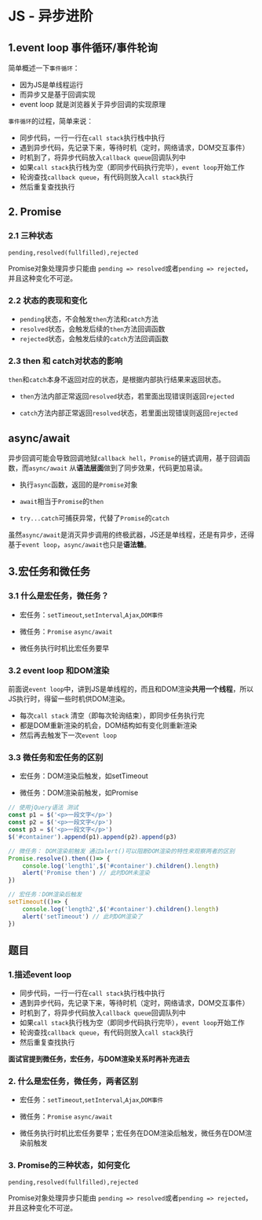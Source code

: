 # JS - 异步进阶

## 1.event loop 事件循环/事件轮询

简单概述一下`事件循环`：

- 因为JS是单线程运行
- 而异步又是基于回调实现
- event loop 就是浏览器关于异步回调的实现原理

`事件循环`的过程，简单来说：

- 同步代码，一行一行在`call stack`执行栈中执行
- 遇到异步代码，先记录下来，等待时机（定时，网络请求，DOM交互事件）
- 时机到了，将异步代码放入`callback queue`回调队列中
- 如果`call stack`执行栈为空（即同步代码执行完毕），`event loop`开始工作
- 轮询查找`callback queue`，有代码则放入`call stack`执行
- 然后重复查找执行

## 2. Promise

### 2.1 三种状态

`pending,resolved(fullfilled),rejected`

Promise对象处理异步只能由 `pending => resolved`或者`pending => rejected`，并且这种变化不可逆。

### 2.2 状态的表现和变化

- `pending`状态，不会触发`then`方法和`catch`方法
- `resolved`状态，会触发后续的`then`方法回调函数
- `rejected`状态，会触发后续的`catch`方法回调函数

### 2.3 then 和 catch对状态的影响

`then`和`catch`本身不返回对应的状态，是根据内部执行结果来返回状态。

- `then`方法内部正常返回`resolved`状态，若里面出现错误则返回`rejected`

- `catch`方法内部正常返回`resolved`状态，若里面出现错误则返回`rejected`



## async/await

异步回调可能会导致回调地狱`callback hell`，`Promise`的链式调用，基于回调函数，而`async/await` 从**语法层面**做到了同步效果，代码更加易读。

- 执行`async`函数，返回的是`Promise`对象

- `await`相当于`Promise`的`then`
- `try...catch`可捕获异常，代替了`Promise`的`catch`

虽然`async/await`是消灭异步调用的终极武器，JS还是单线程，还是有异步，还得基于`event loop`，`async/await`也只是**语法糖**。



## 3.宏任务和微任务

### 3.1 什么是宏任务，微任务？

- 宏任务：`setTimeout`,`setInterval`,`Ajax`,`DOM事件`

- 微任务：`Promise` `async/await`
- 微任务执行时机比宏任务要早

### 3.2 event loop 和DOM渲染

前面说`event loop`中，讲到JS是单线程的，而且和DOM渲染**共用一个线程**，所以JS执行时，得留一些时机供DOM渲染。

- 每次`call stack` 清空（即每次轮询结束），即同步任务执行完
- 都是DOM重新渲染的机会，DOM结构如有变化则重新渲染
- 然后再去触发下一次`event loop`

### 3.3 微任务和宏任务的区别

- 宏任务：DOM渲染后触发，如setTimeout

- 微任务：DOM渲染前触发，如Promise

```js
// 使用jQuery语法 测试
const p1 = $('<p>一段文字</p>')
const p2 = $('<p>一段文字</p>')
const p3 = $('<p>一段文字</p>')
$('#container').append(p1).append(p2).append(p3)

// 微任务： DOM渲染前触发 通过alert()可以阻断DOM渲染的特性来观察两者的区别
Promise.resolve().then(()=> {
    console.log('length1',$('#container').children().length)
    alert('Promise then') // 此时DOM未渲染
})

// 宏任务：DOM渲染后触发
setTimeout(()=> {
	console.log('length2',$('#container').children().length)
    alert('setTimeout') // 此时DOM渲染了
})
```

## 题目

### 1.描述event loop

- 同步代码，一行一行在`call stack`执行栈中执行
- 遇到异步代码，先记录下来，等待时机（定时，网络请求，DOM交互事件）
- 时机到了，将异步代码放入`callback queue`回调队列中
- 如果`call stack`执行栈为空（即同步代码执行完毕），`event loop`开始工作
- 轮询查找`callback queue`，有代码则放入`call stack`执行
- 然后重复查找执行

**面试官提到微任务，宏任务，与DOM渲染关系时再补充进去**

### 2. 什么是宏任务，微任务，两者区别

- 宏任务：`setTimeout`,`setInterval`,`Ajax`,`DOM事件`

- 微任务：`Promise` `async/await`
- 微任务执行时机比宏任务要早；宏任务在DOM渲染后触发，微任务在DOM渲染前触发

### 3. Promise的三种状态，如何变化

`pending,resolved(fullfilled),rejected`

Promise对象处理异步只能由 `pending => resolved`或者`pending => rejected`，并且这种变化不可逆。

